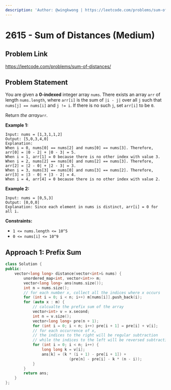 ```yaml
---
description: 'Author: @wingkwong | https://leetcode.com/problems/sum-of-distances/'
---
```


# 2615 - Sum of Distances (Medium) 

## Problem Link

https://leetcode.com/problems/sum-of-distances/

## Problem Statement

You are given a **0-indexed** integer array `nums`. There exists an array `arr` of length `nums.length`, where `arr[i]` is the sum of `|i - j|` over all `j` such that `nums[j] == nums[i]` and `j != i`. If there is no such `j`, set `arr[i]` to be `0`.

Return *the array*`arr`*.*

**Example 1:**

```
Input: nums = [1,3,1,1,2]
Output: [5,0,3,4,0]
Explanation: 
When i = 0, nums[0] == nums[2] and nums[0] == nums[3]. Therefore, arr[0] = |0 - 2| + |0 - 3| = 5. 
When i = 1, arr[1] = 0 because there is no other index with value 3.
When i = 2, nums[2] == nums[0] and nums[2] == nums[3]. Therefore, arr[2] = |2 - 0| + |2 - 3| = 3. 
When i = 3, nums[3] == nums[0] and nums[3] == nums[2]. Therefore, arr[3] = |3 - 0| + |3 - 2| = 4. 
When i = 4, arr[4] = 0 because there is no other index with value 2.
```

**Example 2:**

```
Input: nums = [0,5,3]
Output: [0,0,0]
Explanation: Since each element in nums is distinct, arr[i] = 0 for all i.
```

**Constraints:**

- `1 <= nums.length <= 10^5`
- `0 <= nums[i] <= 10^9`

## Approach 1: Prefix Sum

<Tabs>
<TabItem value="cpp" label="C++">
<SolutionAuthor name="@wingkwong"/>

```cpp
class Solution {
public:
    vector<long long> distance(vector<int>& nums) {
        unordered_map<int, vector<int>> m;
        vector<long long> ans(nums.size());
        int n = nums.size();
        // for each number x, collect all the indices where x occurs
        for (int i = 0; i < n; i++) m[nums[i]].push_back(i);
        for (auto x : m) {
            // calcualte the prefix sum of the array
            vector<int> v = x.second;
            int n = v.size();
            vector<long long> pre(n + 1);
            for (int i = 0; i < n; i++) pre[i + 1] = pre[i] + v[i];
            // for each occurrence of x, 
            // the indices to the right will be regular subtraction 
            // while the indices to the left will be reversed subtraction.
            for (int i = 0; i < n; i++) {
                long long k = v[i];
                ans[k] = (k * (i + 1) - pre[i + 1]) + 
                            (pre[n] - pre[i] - k * (n - i));
            }
        }
        return ans;
    }
};
```

</TabItem>
</Tabs>